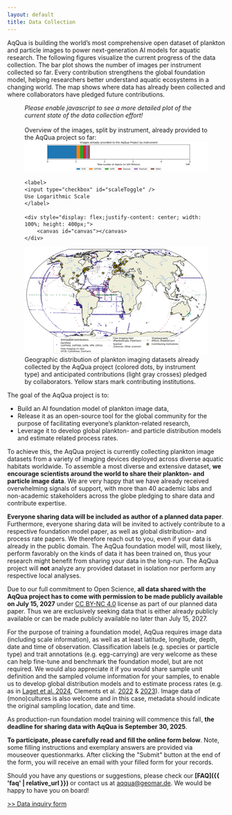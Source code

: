 ```yaml
---
layout: default
title: Data Collection
---
```


AqQua is building the world’s most comprehensive open dataset of plankton and particle images to power next-generation AI models for aquatic research.
The following figures visualize the current progress of the data collection.
The bar plot shows the number of images per instrument collected so far.
Every contribution strengthens the global foundation model, helping researchers better understand aquatic ecosystems in a changing world.
The map shows where data has already been collected and where collaborators have pledged future contributions.

<figure>
    <span class="nojs"><em>Please enable javascript to see a more detailed plot of the current state of the data collection effort!</em><br><br>
    Overview of the images, split by instrument, already provided to the AqQua project so far:
    <img src="./assets/data_collection_overview_20250704.png" alt="Data collection prgoress">
    </span>

    <label>
    <input type="checkbox" id="scaleToggle" />
    Use Logarithmic Scale
    </label>

    <div style="display: flex;justify-content: center; width: 100%; height: 400px;">
        <canvas id="canvas"></canvas>
    </div>

</figure>
<script>
Array.from(
    document.querySelectorAll(".nojs")
).forEach(
    node => node.remove()
);
</script>
<script src=" https://cdn.jsdelivr.net/npm/chart.js@4.5.0/dist/chart.umd.min.js "></script>
<script src="./assets/progress.js"></script>

<figure>
    <a href="./assets/map-promised-gathered.png" target="_blank">
        <img src="./assets/map-promised-gathered.png" alt="World map showing locations of collected plankton imaging datasets, anticipated contributions, and contributing institutions."/>
    </a>
  <figcaption>Geographic distribution of plankton imaging datasets already collected by the AqQua project (colored dots, by instrument type) and anticipated contributions (light gray crosses) pledged by collaborators. Yellow stars mark contributing institutions.</figcaption>
</figure>

The goal of the AqQua project is to:

- Build an AI foundation model of plankton image data,
- Release it as an open-source tool for the global community for the purpose of facilitating everyone’s plankton-related research,
- Leverage it to develop global plankton- and particle distribution models and estimate related process rates.

To achieve this, the AqQua project is currently collecting plankton image datasets from a variety of imaging devices deployed across diverse aquatic habitats worldwide. To assemble a most diverse and extensive dataset, **we encourage scientists around the world to share their plankton- and particle image data**. We are very happy that we have already received overwhelming signals of support, with more than 40 academic labs and non-academic stakeholders across the globe pledging to share data and contribute expertise.

**Everyone sharing data will be included as author of a planned data paper**. Furthermore, everyone sharing data will be invited to actively contribute to a respective foundation model paper, as well as global distribution- and process rate papers. We therefore reach out to you, even if your data is already in the public domain. The AqQua foundation model will, most likely, perform favorably on the kinds of data it has been trained on, thus your research might benefit from sharing your data in the long-run. The AqQua project will **not** analyze any provided dataset in isolation nor perform any respective local analyses.

Due to our full commitment to Open Science, **all data shared with the AqQua project has to come with permission to be made publicly available on July 15, 2027** under [CC BY-NC 4.0](https://creativecommons.org/licenses/by-nc/4.0/deed.en) license as part of our planned data paper. Thus we are exclusively seeking data that is either already publicly available or can be made publicly available no later than July 15, 2027.

For the purpose of training a foundation model, AqQua requires image data (including scale information), as well as at least latitude, longitude, depth, date and time of observation. Classification labels (e.g. species or particle type) and trait annotations (e.g. egg-carrying) are very welcome as these can help fine-tune and benchmark the foundation model, but are not required. We would also appreciate it if you would share sample unit definition and the sampled volume information for your samples, to enable us to develop global distribution models and to estimate process rates (e.g. as in [Laget et al. 2024](https://doi.org/10.1038/s41467-024-47651-4), Clements et al. [2022](https://doi.org/10.1029/2021GB007276) & [2023](https://doi.org/10.1029/2022GB007633)). Image data of (mono)cultures is also welcome and in this case, metadata should indicate the original sampling location, date and time.

As production-run foundation model training will commence this fall, **the deadline for sharing data with AqQua is September 30, 2025**.

**To participate, please carefully read and fill the online form below**. Note, some filling instructions and exemplary answers are provided via mouseover questionmarks. After clicking the "Submit" button at the end of the form, you will receive an email with your filled form for your records.

Should you have any questions or suggestions, please check our **[FAQ]({{ 'faq' | relative_url }})** or contact us at [aqqua@geomar.de](mailto:aqqua@geomar.de). We would be happy to have you on board!

<!-- The Aquatic Life Foundation project (AqQua) aims to compile multimodal image datasets from contributing Helmholtz Centres, national and international partners to train a unified, accessible plankton image recognition model to help monitor and understand the health of our oceans. Vast contributions from the global community will complement data originating from Helmholtz centers and diverse, multimodal composition of the training data will ensure generalizability and performance of the AqQua Foundation Model. -->

<!-- Plot of how much data we collected so far and how much data we want to collect  -->

<!-- We welcome data contributions to our training dataset. If you believe that your data could be a valuable addition to our project, please reach out to us through the link below. -->

<!-- We at AqQua are grateful for your support and will duly acknowledge each data contribution. -->

<a class="data_collecting_btn" href="https://survey.hifis.dkfz.de/398984?lang=en"> >> Data inquiry form </a>
